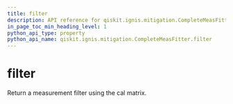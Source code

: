 ```yaml
---
title: filter
description: API reference for qiskit.ignis.mitigation.CompleteMeasFitter.filter
in_page_toc_min_heading_level: 1
python_api_type: property
python_api_name: qiskit.ignis.mitigation.CompleteMeasFitter.filter
---
```


# filter

Return a measurement filter using the cal matrix.

